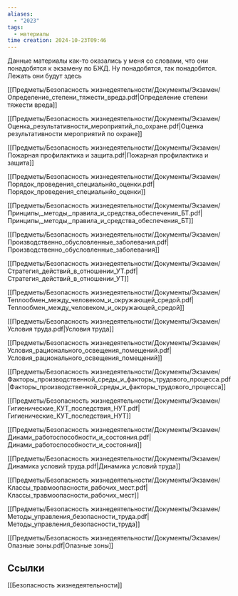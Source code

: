 ```yaml
---
aliases:
  - "2023"
tags:
  - материалы
time creation: 2024-10-23T09:46
---
```

Данные материалы как-то оказались у меня со словами, что они понадобятся к экзамену по БЖД. Ну понадобятся, так понадобятся. Лежать они будут здесь

[[Предметы/Безопасность жизнедеятельности/Документы/Экзамен/Определение_степени_тяжести_вреда.pdf|Определение степени тяжести вреда]]

[[Предметы/Безопасность жизнедеятельности/Документы/Экзамен/Оценка_результативности_мероприятий_по_охране.pdf|Оценка результативности мероприятий по охране]]

[[Предметы/Безопасность жизнедеятельности/Документы/Экзамен/Пожарная профилактика и защита.pdf|Пожарная профилактика и защита]]

[[Предметы/Безопасность жизнедеятельности/Документы/Экзамен/Порядок_проведения_специальнйо_оценки.pdf|Порядок_проведения_специальнйо_оценки]]

[[Предметы/Безопасность жизнедеятельности/Документы/Экзамен/Принципы,_методы,_правила_и_средства_обеспечения_БТ.pdf|Принципы,_методы,_правила_и_средства_обеспечения_БТ]]

[[Предметы/Безопасность жизнедеятельности/Документы/Экзамен/Производственно_обусловленные_заболевания.pdf|Производственно_обусловленные_заболевания]]

[[Предметы/Безопасность жизнедеятельности/Документы/Экзамен/Стратегия_действий_в_отношении_УТ.pdf|Стратегия_действий_в_отношении_УТ]]

[[Предметы/Безопасность жизнедеятельности/Документы/Экзамен/Теплообмен_между_человеком_и_окружающей_средой.pdf|Теплообмен_между_человеком_и_окружающей_средой]]

[[Предметы/Безопасность жизнедеятельности/Документы/Экзамен/Условия труда.pdf|Условия труда]]

[[Предметы/Безопасность жизнедеятельности/Документы/Экзамен/Условия_рационального_освещения_помещений.pdf|Условия_рационального_освещения_помещений]]

[[Предметы/Безопасность жизнедеятельности/Документы/Экзамен/Факторы_производственной_среды_и_факторы_трудового_процесса.pdf|Факторы_производственной_среды_и_факторы_трудового_процесса]]

[[Предметы/Безопасность жизнедеятельности/Документы/Экзамен/Гигиенические_КУТ_последствия_НУТ.pdf|Гигиенические_КУТ_последствия_НУТ]]

[[Предметы/Безопасность жизнедеятельности/Документы/Экзамен/Динами_работоспособности_и_состояния.pdf|Динами_работоспособности_и_состояния]]

[[Предметы/Безопасность жизнедеятельности/Документы/Экзамен/Динамика условий труда.pdf|Динамика условий труда]]

[[Предметы/Безопасность жизнедеятельности/Документы/Экзамен/Классы_травмоопасности_рабочих_мест.pdf|Классы_травмоопасности_рабочих_мест]]

[[Предметы/Безопасность жизнедеятельности/Документы/Экзамен/Методы_управления_безопасности_труда.pdf|Методы_управления_безопасности_труда]]

[[Предметы/Безопасность жизнедеятельности/Документы/Экзамен/Опазные зоны.pdf|Опазные зоны]]


## Ссылки
[[Безопасность жизнедеятельности]]